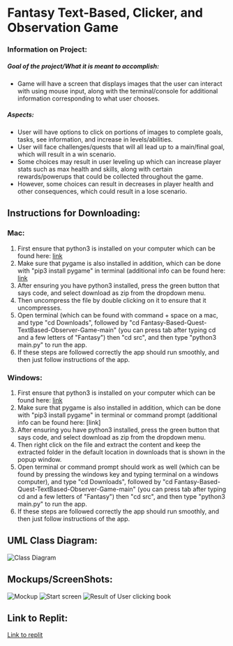 #  Fantasy Text-Based, Clicker, and Observation Game 
### Information on Project:
##### Goal of the project/What it is meant to accomplish:
* Game will have a screen that displays images that the user can interact with using mouse input, along with the terminal/console for additional information corresponding to what user chooses.
##### Aspects:
* User will have options to click on portions of images to complete goals, tasks, see information, and increase in levels/abilities.
* User will face challenges/quests that will all lead up to a main/final goal, which will result in a win scenario.
* Some choices may result in user leveling up which can increase player stats such as max health and skills, along with certain rewards/powerups that could be collected throughout the game.
* However, some choices can result in decreases in player health and other consequences, which could result in a lose scenario. 
## Instructions for Downloading: 
### Mac:
1. First ensure that python3 is installed on your computer which can be found here: [link](https://www.python.org/downloads/)
2. Make sure that pygame is also installed in addition, which can be done with "pip3 install pygame" in terminal (additional info can be found here: [link](https://www.pygame.org/wiki/GettingStarted)
3. After ensuring you have python3 installed, press the green button that says code, and select download as zip from the dropdown menu.
4. Then uncompress the file by double clicking on it to ensure that it uncompresses.
5. Open terminal (which can be found with command + space on a mac, and type "cd Downloads", followed by "cd Fantasy-Based-Quest-TextBased-Observer-Game-main" (you can press tab after typing cd and a few letters of "Fantasy") then "cd src", and then type "python3 main.py" to run the app.
6. If these steps are followed correctly the app should run smoothly, and then just follow instructions of the app.

### Windows: 
1. First ensure that python3 is installed on your computer which can be found here: [link](https://www.python.org/downloads/)
2. Make sure that pygame is also installed in addition, which can be done with "pip3 install pygame" in terminal or command prompt (additional info can be found here: [link]
3. After ensuring you have python3 installed, press the green button that says code, and select download as zip from the dropdown menu.
4. Then right click on the file and extract the content and keep the extracted folder in the default location in downloads that is shown in the popup window.
5. Open terminal or command prompt should work as well (which can be found by pressing the windows key and typing terminal on a windows computer), and type "cd Downloads", followed by "cd Fantasy-Based-Quest-TextBased-Observer-Game-main" (you can press tab after typing cd and a few letters of "Fantasy") then "cd src", and then type "python3 main.py" to run the app.
6. If these steps are followed correctly the app should run smoothly, and then just follow instructions of the app.
## UML Class Diagram:
![Class Diagram](https://github.com/julia-strong/RPG-Fantasy-Based-Clicker-and-TextBased-Game/blob/main/images/ClassDiagramOne.drawio.png?raw=True)
## Mockups/ScreenShots:
![Mockup](https://github.com/julia-strong/RPG-Fantasy-Based-Clicker-and-TextBased-Game/blob/main/images/mockup1.png?raw=True)
![Start screen](https://github.com/julia-strong/RPG-Fantasy-Based-Clicker-and-TextBased-Game/blob/main/images/startScreen1.png?raw=True)
![Result of User clicking book](https://github.com/julia-strong/RPG-Fantasy-Based-Clicker-and-TextBased-Game/blob/main/images/secondScreen.png?raw=True)
## Link to Replit:
[Link to replit](https://replit.com/@9652160/RPG-Fantasy-DandD-Based-Game)
